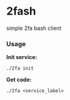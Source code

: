 # 2fash

simple 2fa bash client

### Usage

**Init service:**
```
./2fa init
```

**Get code:**
```
./2fa <service_label>
```
